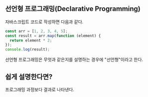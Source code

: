 ## 선언형 프로그래밍(Declarative Programming)

자바스크립트 코드로 작성하면 다음과 같다.

```js
const arr = [1, 2, 3, 4, 5];
const result = arr.map(function (element) {
  return element * 2;
});
console.log(result);
```

선언형 프로그래밍은 무엇과 같은지를 설명하는 경우에 "선언형"이라고 한다.

## 쉽게 설명한다면?

프로그래밍 과정보다 결과로 나타낸다.
